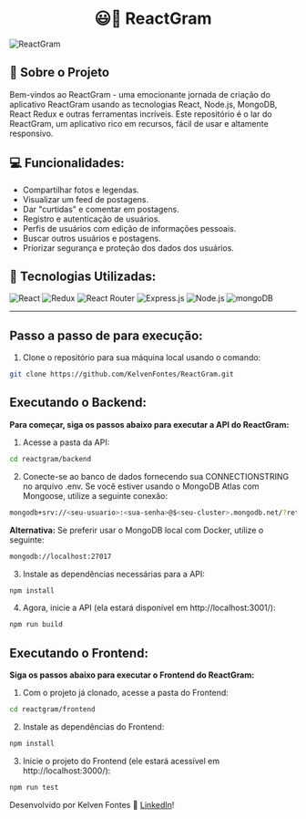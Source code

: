 <h1 align="center">😃📸 ReactGram</h1>

![ReactGram](https://github.com/KelvenFontes/ReactGram/assets/69438619/0c36142e-bdc9-4338-9821-217614db9396)

## :page_with_curl: Sobre o Projeto

Bem-vindos ao ReactGram - uma emocionante jornada de criação do aplicativo ReactGram usando as tecnologias React, Node.js, MongoDB, React Redux e outras ferramentas incríveis. Este repositório é o lar do ReactGram, um aplicativo rico em recursos, fácil de usar e altamente responsivo.

## :computer: Funcionalidades:

- Compartilhar fotos e legendas.
- Visualizar um feed de postagens.
- Dar "curtidas" e comentar em postagens.
- Registro e autenticação de usuários.
- Perfis de usuários com edição de informações pessoais.
- Buscar outros usuários e postagens.
- Priorizar segurança e proteção dos dados dos usuários.

## 🚀 Tecnologias Utilizadas:

![React](https://img.shields.io/badge/react-%2320232a.svg?style=for-the-badge&logo=react&logoColor=%2361DAFB)
![Redux](https://img.shields.io/badge/redux-%23593d88.svg?style=for-the-badge&logo=redux&logoColor=white)
![React Router](https://img.shields.io/badge/React_Router-CA4245?style=for-the-badge&logo=react-router&logoColor=white)
![Express.js](https://img.shields.io/badge/Express.js-404D59?style=for-the-badge)
![Node.js](https://img.shields.io/badge/Node.js-43853D?style=for-the-badge&logo=node.js&logoColor=white)
![mongoDB](https://img.shields.io/badge/MongoDB-4EA94B?style=for-the-badge&logo=mongodb&logoColor=white)

---

## Passo a passo de para execução:

1. Clone o repositório para sua máquina local usando o comando:
```bash
git clone https://github.com/KelvenFontes/ReactGram.git
```

## Executando o Backend:
__Para começar, siga os passos abaixo para executar a API do ReactGram:__

1. Acesse a pasta da API:
```bash
cd reactgram/backend
```

2. Conecte-se ao banco de dados fornecendo sua CONNECTIONSTRING no arquivo .env. Se você estiver usando o MongoDB Atlas com Mongoose, utilize a seguinte conexão:
```bash
mongodb+srv://<seu-usuario>:<sua-senha>@$<seu-cluster>.mongodb.net/?retryWrites=true&w=majority
```

__Alternativa:__ Se preferir usar o MongoDB local com Docker, utilize o seguinte:
```bash
mongodb://localhost:27017
```

3. Instale as dependências necessárias para a API:
```bash
npm install
```

4. Agora, inicie a API (ela estará disponível em http://localhost:3001/):
```bash
npm run build
```

## Executando o Frontend:
__Siga os passos abaixo para executar o Frontend do ReactGram:__

1. Com o projeto já clonado, acesse a pasta do Frontend:
```bash
cd reactgram/frontend
```

2. Instale as dependências do Frontend:
```bash
npm install
```

3. Inicie o projeto do Frontend (ele estará acessível em http://localhost:3000/):
```bash
npm run test
```

Desenvolvido por Kelven Fontes :wave: [LinkedIn](https://www.linkedin.com/in/kelven-bento-fontes-4ab2b2210)!

